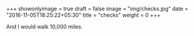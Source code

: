 +++
showonlyimage = true
draft = false
image = "img/checks.jpg"
date = "2016-11-05T18:25:22+05:30"
title = "checks"
weight = 0
+++

And I would walk 10,000 miles.

